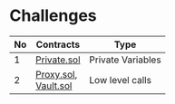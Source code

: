 # Challenges

| No  | Contracts                                                  | Type              |
| --- | ---------------------------------------------------------- | ----------------- |
| 1   | [Private.sol](src/Private.sol)                             | Private Variables |
| 2   | [Proxy.sol](src/Proxy.sol),<br/>[Vault.sol](src/Vault.sol) | Low level calls   |
